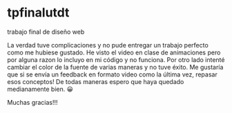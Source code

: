 # tpfinalutdt
trabajo final de diseño web

La verdad tuve complicaciones y no pude entregar un trabajo perfecto como me hubiese gustado. He visto el video en clase de animaciones pero por alguna razon lo incluyo en mi código y no funciona. Por otro lado intenté cambiar el color de la fuente de varias maneras y no tuve éxito. Me gustaría que si se envía un feedback en formato video como la última vez, repasar esos conceptos! De todas maneras espero que haya quedado medianamente bien. 😀 

Muchas gracias!!!
